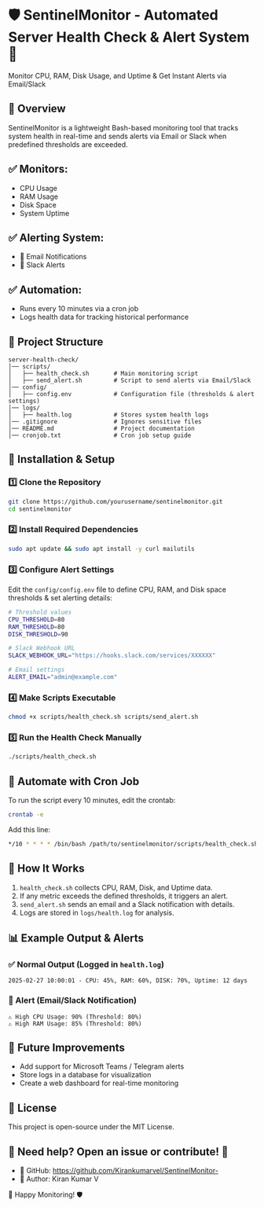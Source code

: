 # 🛡️ SentinelMonitor - Automated Server Health Check & Alert System 🚀

Monitor CPU, RAM, Disk Usage, and Uptime & Get Instant Alerts via Email/Slack

## 📌 Overview

SentinelMonitor is a lightweight Bash-based monitoring tool that tracks system health in real-time and sends alerts via Email or Slack when predefined thresholds are exceeded.

## ✅ Monitors:

- CPU Usage
- RAM Usage
- Disk Space
- System Uptime

## ✅ Alerting System:

- 📩 Email Notifications
- 🔔 Slack Alerts

## ✅ Automation:

- Runs every 10 minutes via a cron job
- Logs health data for tracking historical performance

## 📁 Project Structure

```plaintext
server-health-check/
│── scripts/
│   ├── health_check.sh       # Main monitoring script
│   ├── send_alert.sh         # Script to send alerts via Email/Slack
│── config/
│   ├── config.env            # Configuration file (thresholds & alert settings)
│── logs/
│   ├── health.log            # Stores system health logs
│── .gitignore                # Ignores sensitive files
│── README.md                 # Project documentation
│── cronjob.txt               # Cron job setup guide
```

## 🚀 Installation & Setup

### 1️⃣ Clone the Repository

```bash
git clone https://github.com/yourusername/sentinelmonitor.git
cd sentinelmonitor
```

### 2️⃣ Install Required Dependencies

```bash
sudo apt update && sudo apt install -y curl mailutils
```

### 3️⃣ Configure Alert Settings

Edit the `config/config.env` file to define CPU, RAM, and Disk space thresholds & set alerting details:

```bash
# Threshold values
CPU_THRESHOLD=80
RAM_THRESHOLD=80
DISK_THRESHOLD=90

# Slack Webhook URL
SLACK_WEBHOOK_URL="https://hooks.slack.com/services/XXXXXX"

# Email settings
ALERT_EMAIL="admin@example.com"
```

### 4️⃣ Make Scripts Executable

```bash
chmod +x scripts/health_check.sh scripts/send_alert.sh
```

### 5️⃣ Run the Health Check Manually

```bash
./scripts/health_check.sh
```

## 🔄 Automate with Cron Job

To run the script every 10 minutes, edit the crontab:

```bash
crontab -e
```

Add this line:

```bash
*/10 * * * * /bin/bash /path/to/sentinelmonitor/scripts/health_check.sh
```

## 📝 How It Works

1. `health_check.sh` collects CPU, RAM, Disk, and Uptime data.
2. If any metric exceeds the defined thresholds, it triggers an alert.
3. `send_alert.sh` sends an email and a Slack notification with details.
4. Logs are stored in `logs/health.log` for analysis.

## 📊 Example Output & Alerts

### ✅ Normal Output (Logged in `health.log`)

```plaintext
2025-02-27 10:00:01 - CPU: 45%, RAM: 60%, DISK: 70%, Uptime: 12 days
```

### 🚨 Alert (Email/Slack Notification)

```plaintext
⚠️ High CPU Usage: 90% (Threshold: 80%)
⚠️ High RAM Usage: 85% (Threshold: 80%)
```

## 📌 Future Improvements

- Add support for Microsoft Teams / Telegram alerts
- Store logs in a database for visualization
- Create a web dashboard for real-time monitoring

## 📜 License

This project is open-source under the MIT License.

## 📢 Need help? Open an issue or contribute! 🎯

- 🔹 GitHub: https://github.com/Kirankumarvel/SentinelMonitor-
- 🔹 Author: Kiran Kumar V

🚀 Happy Monitoring! 🛡️


